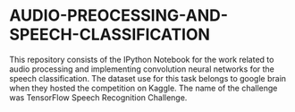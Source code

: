 # AUDIO-PREOCESSING-AND-SPEECH-CLASSIFICATION
This repository consists of the IPython Notebook for the work related to audio processing and implementing convolution neural networks for the speech classification. The dataset use for this task belongs to google brain when they hosted the competition on Kaggle. The name of the challenge was TensorFlow Speech Recognition Challenge.
